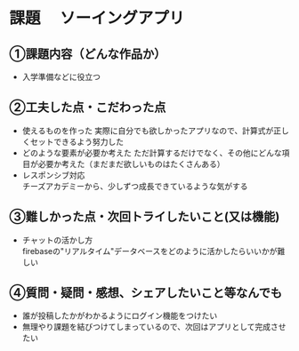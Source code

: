 # 課題　 ソーイングアプリ

## ①課題内容（どんな作品か）
- 入学準備などに役立つ

## ②工夫した点・こだわった点
- 使えるものを作った
  実際に自分でも欲しかったアプリなので、計算式が正しくセットできるよう努力した
- どのような要素が必要か考えた 
  ただ計算するだけでなく、その他にどんな項目が必要か考えた（まだまだ欲しいものはたくさんある）
- レスポンシブ対応  
  チーズアカデミーから、少しずつ成長できているような気がする
  


## ③難しかった点・次回トライしたいこと(又は機能)
- チャットの活かし方  
  firebaseの"リアルタイム"データベースをどのように活かしたらいいかが難しい
  

## ④質問・疑問・感想、シェアしたいこと等なんでも
- 誰が投稿したかがわかるようにログイン機能をつけたい
- 無理やり課題を結びつけてしまっているので、次回はアプリとして完成させたい